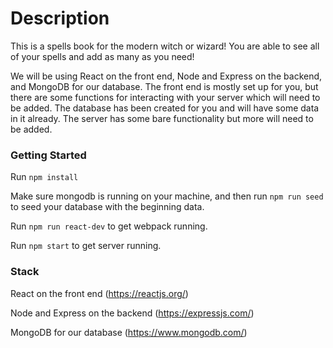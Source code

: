 # Description

This is a spells book for the modern witch or wizard! You are able to see all of your spells and add as many as you need!

We will be using React on the front end, Node and Express on the backend, and MongoDB for our database. The front end is mostly set up for you, but there are some functions for interacting with your server which will need to be added. The database has been created for you and will have some data in it already. The server has some bare functionality but more will need to be added.

### Getting Started

Run ```npm install```

Make sure mongodb is running on your machine, and then run ```npm run seed``` to seed your database with the beginning data.

Run ```npm run react-dev``` to get webpack running.

Run ```npm start``` to get server running.

### Stack
React on the front end (https://reactjs.org/)

Node and Express on the backend (https://expressjs.com/)

MongoDB for our database (https://www.mongodb.com/)
